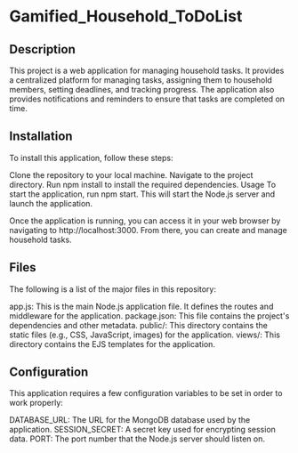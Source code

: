 # Gamified_Household_ToDoList

## Description
This project is a web application for managing household tasks. It provides a centralized platform for managing tasks, assigning them to household members, setting deadlines, and tracking progress. The application also provides notifications and reminders to ensure that tasks are completed on time.

## Installation
To install this application, follow these steps:

Clone the repository to your local machine.
Navigate to the project directory.
Run npm install to install the required dependencies.
Usage
To start the application, run npm start. This will start the Node.js server and launch the application.

Once the application is running, you can access it in your web browser by navigating to http://localhost:3000. From there, you can create and manage household tasks.

## Files
The following is a list of the major files in this repository:

app.js: This is the main Node.js application file. It defines the routes and middleware for the application.
package.json: This file contains the project's dependencies and other metadata.
public/: This directory contains the static files (e.g., CSS, JavaScript, images) for the application.
views/: This directory contains the EJS templates for the application.

## Configuration
This application requires a few configuration variables to be set in order to work properly:

DATABASE_URL: The URL for the MongoDB database used by the application.
SESSION_SECRET: A secret key used for encrypting session data.
PORT: The port number that the Node.js server should listen on.
